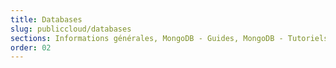 ```yaml
---
title: Databases
slug: publiccloud/databases
sections: Informations générales, MongoDB - Guides, MongoDB - Tutoriels, MySQL - Guides, MySQL - Tutoriels, PostgreSQL - Guides, PostgreSQL - Tutoriels, Redis - Guides, Redis - Tutoriels, Kafka, Kafka MirrorMaker, Kafka Connect - Guides, OpenSearch
order: 02
---
```

